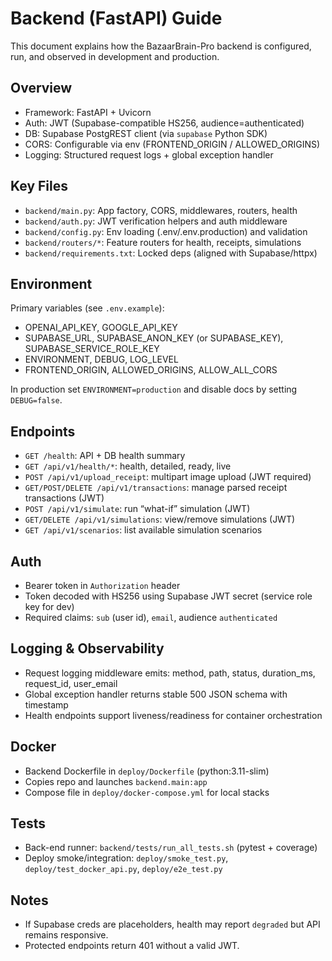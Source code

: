 # Backend (FastAPI) Guide

This document explains how the BazaarBrain-Pro backend is configured, run, and observed in development and production.

## Overview
- Framework: FastAPI + Uvicorn
- Auth: JWT (Supabase-compatible HS256, audience=authenticated)
- DB: Supabase PostgREST client (via `supabase` Python SDK)
- CORS: Configurable via env (FRONTEND_ORIGIN / ALLOWED_ORIGINS)
- Logging: Structured request logs + global exception handler

## Key Files
- `backend/main.py`: App factory, CORS, middlewares, routers, health
- `backend/auth.py`: JWT verification helpers and auth middleware
- `backend/config.py`: Env loading (.env/.env.production) and validation
- `backend/routers/*`: Feature routers for health, receipts, simulations
- `backend/requirements.txt`: Locked deps (aligned with Supabase/httpx)

## Environment
Primary variables (see `.env.example`):
- OPENAI_API_KEY, GOOGLE_API_KEY
- SUPABASE_URL, SUPABASE_ANON_KEY (or SUPABASE_KEY), SUPABASE_SERVICE_ROLE_KEY
- ENVIRONMENT, DEBUG, LOG_LEVEL
- FRONTEND_ORIGIN, ALLOWED_ORIGINS, ALLOW_ALL_CORS

In production set `ENVIRONMENT=production` and disable docs by setting `DEBUG=false`.

## Endpoints
- `GET /health`: API + DB health summary
- `GET /api/v1/health/*`: health, detailed, ready, live
- `POST /api/v1/upload_receipt`: multipart image upload (JWT required)
- `GET/POST/DELETE /api/v1/transactions`: manage parsed receipt transactions (JWT)
- `POST /api/v1/simulate`: run “what-if” simulation (JWT)
- `GET/DELETE /api/v1/simulations`: view/remove simulations (JWT)
- `GET /api/v1/scenarios`: list available simulation scenarios

## Auth
- Bearer token in `Authorization` header
- Token decoded with HS256 using Supabase JWT secret (service role key for dev)
- Required claims: `sub` (user id), `email`, audience `authenticated`

## Logging & Observability
- Request logging middleware emits: method, path, status, duration_ms, request_id, user_email
- Global exception handler returns stable 500 JSON schema with timestamp
- Health endpoints support liveness/readiness for container orchestration

## Docker
- Backend Dockerfile in `deploy/Dockerfile` (python:3.11-slim)
- Copies repo and launches `backend.main:app`
- Compose file in `deploy/docker-compose.yml` for local stacks

## Tests
- Back-end runner: `backend/tests/run_all_tests.sh` (pytest + coverage)
- Deploy smoke/integration: `deploy/smoke_test.py`, `deploy/test_docker_api.py`, `deploy/e2e_test.py`

## Notes
- If Supabase creds are placeholders, health may report `degraded` but API remains responsive.
- Protected endpoints return 401 without a valid JWT.

